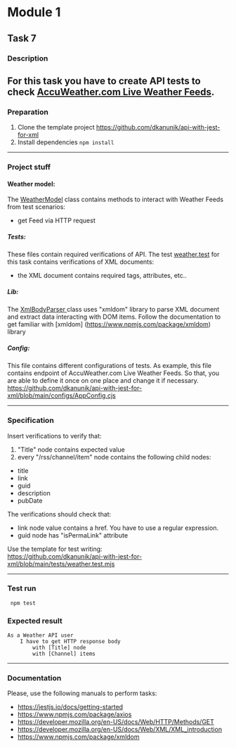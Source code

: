 # Module 1

## Task 7

### Description
For this task you have to create API tests to check
[AccuWeather.com Live Weather Feeds](https://rss.accuweather.com/rss/liveweather_rss.asp).
---

### Preparation
1. Clone the template project https://github.com/dkanunik/api-with-jest-for-xml
1. Install dependencies ```npm install```

---

### Project stuff

#### Weather model:
The [WeatherModel](https://github.com/dkanunik/api-with-jest-for-xml/blob/main/model/FinanceModel.mjs) 
class contains methods to interact with Weather Feeds from test scenarios:
- get Feed via HTTP request

##### Tests:
These files contain required verifications of API. 
The test [weather.test](https://github.com/dkanunik/api-with-jest-for-xml/blob/main/tests/weather.test.mjs)
for this task contains verifications of XML documents:
- the XML document contains required tags, attributes, etc..

##### Lib:
The [XmlBodyParser ](https://github.com/dkanunik/api-with-jest-for-xml/blob/main/lib/XmlBodyParser.mjs) 
class uses "xmldom" library to parse XML document and extract data interacting with DOM items.
Follow the documentation to get familiar with 
[xmldom] (https://www.npmjs.com/package/xmldom) library  

##### Config:
This file contains different configurations of tests.
As example, this file contains endpoint of AccuWeather.com Live Weather Feeds.
So that, you are able to define it once on one place and change it if necessary.
https://github.com/dkanunik/api-with-jest-for-xml/blob/main/configs/AppConfig.cjs

--- 

### Specification
Insert verifications to verify that:
1. "Title" node contains expected value
1. every "/rss/channel/item" node contains the following child nodes:
- title
- link
- guid
- description
- pubDate

The verifications should check that:
- link node value contains a href. You have to use a regular expression.
- guid node has "isPermaLink" attribute

Use the template for test writing:  
https://github.com/dkanunik/api-with-jest-for-xml/blob/main/tests/weather.test.mjs

---

### Test run
``` npm test```

### Expected result
```
As a Weather API user
    I have to get HTTP response body
        with [Title] node
        with [Channel] items 
```

---

### Documentation
Please, use the following manuals to perform tasks:
- https://jestjs.io/docs/getting-started
- https://www.npmjs.com/package/axios
- https://developer.mozilla.org/en-US/docs/Web/HTTP/Methods/GET
- https://developer.mozilla.org/en-US/docs/Web/XML/XML_introduction
- https://www.npmjs.com/package/xmldom
